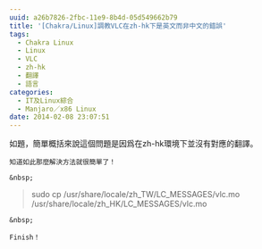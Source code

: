 ```yaml
---
uuid: a26b7826-2fbc-11e9-8b4d-05d549662b79
title: '[Chakra/Linux]調教VLC在zh-hk下是英文而非中文的錯誤'
tags:
  - Chakra Linux
  - Linux
  - VLC
  - zh-hk
  - 翻譯
  - 語言
categories:
  - IT及Linux綜合
  - Manjaro／x86 Linux
date: 2014-02-08 23:07:51
---
```


如題，簡單概括來說這個問題是因爲在zh-hk環境下並沒有對應的翻譯。

	知道如此那麼解決方法就很簡單了！

	&nbsp;

> sudo cp /usr/share/locale/zh_TW/LC_MESSAGES/vlc.mo /usr/share/locale/zh_HK/LC_MESSAGES/vlc.mo

	&nbsp;

	Finish！
